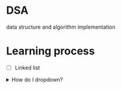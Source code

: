 # DSA
data structure and algorithm implementation


# Learning process
- [ ] Linked list

<details>
<summary>How do I dropdown?</summary>
<br>
This is how you dropdown.
</details>